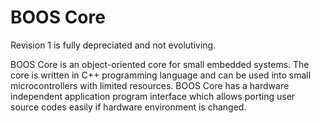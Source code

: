 # BOOS Core

Revision 1 is fully depreciated and not evolutiving. 

BOOS Core is an object-oriented core for small embedded systems. The core is written in C++ programming language and can be used into small microcontrollers with limited resources. BOOS Core has a hardware independent application program interface which allows porting user source codes easily if hardware environment is changed.
